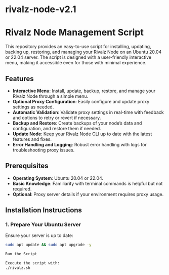 # rivalz-node-v2.1
# Rivalz Node Management Script

This repository provides an easy-to-use script for installing, updating, backing up, restoring, and managing your Rivalz Node on an Ubuntu 20.04 or 22.04 server. The script is designed with a user-friendly interactive menu, making it accessible even for those with minimal experience.

## Features

- **Interactive Menu**: Install, update, backup, restore, and manage your Rivalz Node through a simple menu.
- **Optional Proxy Configuration**: Easily configure and update proxy settings as needed.
- **Automatic Validation**: Validate proxy settings in real-time with feedback and options to retry or revert if necessary.
- **Backup and Restore**: Create backups of your node’s data and configuration, and restore them if needed.
- **Update Node**: Keep your Rivalz Node CLI up to date with the latest features and fixes.
- **Error Handling and Logging**: Robust error handling with logs for troubleshooting proxy issues.

## Prerequisites

- **Operating System**: Ubuntu 20.04 or 22.04.
- **Basic Knowledge**: Familiarity with terminal commands is helpful but not required.
- **Optional**: Proxy server details if your environment requires proxy usage.

## Installation Instructions

### 1. Prepare Your Ubuntu Server

Ensure your server is up to date:

```bash
sudo apt update && sudo apt upgrade -y

Run the Script

Execute the script with:
./rivalz.sh

